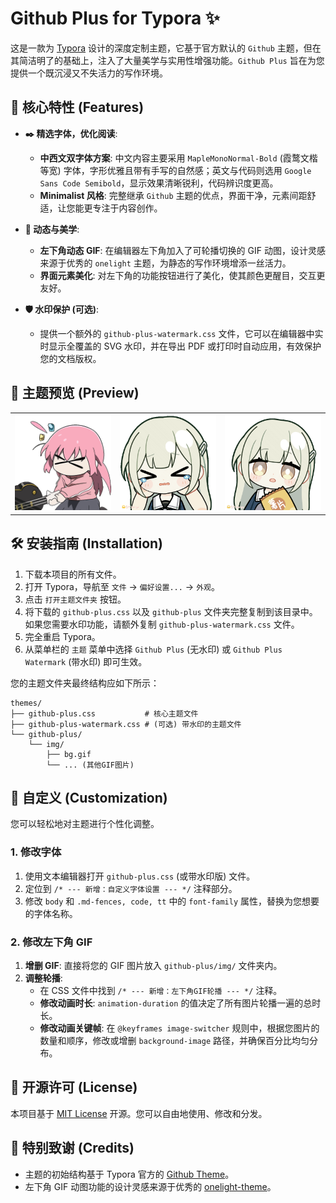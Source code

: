 # Github Plus for Typora ✨

[](https://opensource.org/licenses/MIT)
[](https://www.google.com/search?q=https://github.com/33niang/typora-theme-github-plus)
[](https://www.google.com/search?q=https://github.com/33niang)

这是一款为 [Typora](https://typora.io/) 设计的深度定制主题，它基于官方默认的 `Github` 主题，但在其简洁明了的基础上，注入了大量美学与实用性增强功能。`Github Plus` 旨在为您提供一个既沉浸又不失活力的写作环境。

## 🚀 核心特性 (Features)

  * **✒️ 精选字体，优化阅读**:

      * **中西文双字体方案**: 中文内容主要采用 `MapleMonoNormal-Bold` (霞鹜文楷等宽) 字体，字形优雅且带有手写的自然感；英文与代码则选用 `Google Sans Code Semibold`，显示效果清晰锐利，代码辨识度更高。
      * **Minimalist 风格**: 完整继承 `Github` 主题的优点，界面干净，元素间距舒适，让您能更专注于内容创作。

  * **🎨 动态与美学**:

      * **左下角动态 GIF**: 在编辑器左下角加入了可轮播切换的 GIF 动图，设计灵感来源于优秀的 `onelight` 主题，为静态的写作环境增添一丝活力。
      * **界面元素美化**: 对左下角的功能按钮进行了美化，使其颜色更醒目，交互更友好。

  * **🛡️ 水印保护 (可选)**:

      * 提供一个额外的 `github-plus-watermark.css` 文件，它可以在编辑器中实时显示全覆盖的 SVG 水印，并在导出 PDF 或打印时自动应用，有效保护您的文档版权。

## 📸 主题预览 (Preview)

<table>
  <tr>
    <td><img src="./github-plus/img/bg5.gif" alt="Preview GIF 1" width="200"/></td>
    <td><img src="./github-plus/img/mutou.gif" alt="Preview GIF 2" width="200"/></td>
    <td><img src="./github-plus/img/mutou2.gif" alt="Preview GIF 3" width="200"/></td>
  </tr>
</table>

## 🛠️ 安装指南 (Installation)

1.  下载本项目的所有文件。
2.  打开 Typora，导航至 `文件` -\> `偏好设置...` -\> `外观`。
3.  点击 `打开主题文件夹` 按钮。
4.  将下载的 `github-plus.css` 以及 `github-plus` 文件夹完整复制到该目录中。如果您需要水印功能，请额外复制 `github-plus-watermark.css` 文件。
5.  完全重启 Typora。
6.  从菜单栏的 `主题` 菜单中选择 `Github Plus` (无水印) 或 `Github Plus Watermark` (带水印) 即可生效。

您的主题文件夹最终结构应如下所示：

```
themes/
├── github-plus.css           # 核心主题文件
├── github-plus-watermark.css # (可选) 带水印的主题文件
└── github-plus/
    └── img/
        ├── bg.gif
        └── ... (其他GIF图片)
```

## 🔧 自定义 (Customization)

您可以轻松地对主题进行个性化调整。

### 1\. 修改字体

1.  使用文本编辑器打开 `github-plus.css` (或带水印版) 文件。
2.  定位到 `/* --- 新增：自定义字体设置 --- */` 注释部分。
3.  修改 `body` 和 `.md-fences, code, tt` 中的 `font-family` 属性，替换为您想要的字体名称。

### 2\. 修改左下角 GIF

1.  **增删 GIF**: 直接将您的 GIF 图片放入 `github-plus/img/` 文件夹内。
2.  **调整轮播**:
      * 在 CSS 文件中找到 `/* --- 新增：左下角GIF轮播 --- */` 注释。
      * **修改动画时长**: `animation-duration` 的值决定了所有图片轮播一遍的总时长。
      * **修改动画关键帧**: 在 `@keyframes image-switcher` 规则中，根据您图片的数量和顺序，修改或增删 `background-image` 路径，并确保百分比均匀分布。

## 📜 开源许可 (License)

本项目基于 [MIT License](https://www.google.com/search?q=LICENSE) 开源。您可以自由地使用、修改和分发。

## 🙏 特别致谢 (Credits)

  * 主题的初始结构基于 Typora 官方的 [Github Theme](https://github.com/typora/typora-default-themes)。
  * 左下角 GIF 动图功能的设计灵感来源于优秀的 [onelight-theme](https://github.com/upupming/typora-theme-onelight)。
